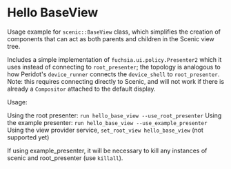 # Hello BaseView

Usage example for ``scenic::BaseView`` class, which simplifies the creation of
components that can act as both parents and children in the Scenic view tree.

Includes a simple implementation of ``fuchsia.ui.policy.Presenter2`` which it
uses instead of connecting to ``root_presenter``; the topology is analogous to
how Peridot's ``device_runner`` connects the ``device_shell`` to
``root_presenter``.  Note: this requires connecting directly to Scenic, and
will not work if there is already a ``Compositor`` attached to the default
display.

Usage:

Using the root presenter: ``run hello_base_view --use_root_presenter``
Using the example presenter: ``run hello_base_view --use_example_presenter``
Using the view provider service, ``set_root_view hello_base_view`` (not supported yet)

If using example_presenter, it will be necessary to kill any instances of scenic
and root_presenter (use ``killall``).
